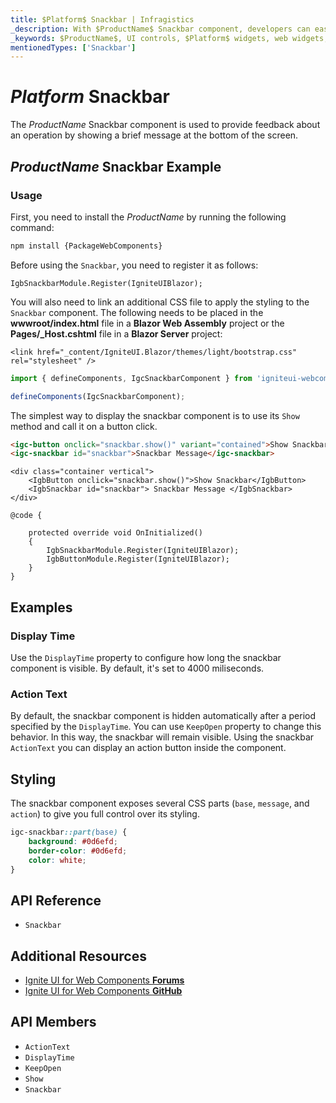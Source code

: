 ```yaml
---
title: $Platform$ Snackbar | Infragistics
_description: With $ProductName$ Snackbar component, developers can easily integrate a brief, single-line message within mobile and desktop applications.
_keywords: $ProductName$, UI controls, $Platform$ widgets, web widgets, UI widgets, $Platform$, Native $Platform$ Components Suite, Native $Platform$ Controls, Native $Platform$ Components Library, $Platform$ Snackbar components
mentionedTypes: ['Snackbar']
---
```


# $Platform$ Snackbar

The $ProductName$ Snackbar component is used to provide feedback about an operation by showing a brief message at the bottom of the screen.

## $ProductName$ Snackbar Example

<code-view style="height: 230px"
           data-demos-base-url="{environment:demosBaseUrl}"
           iframe-src="{environment:demosBaseUrl}/notifications/snackbar-overview" alt="$Platform$ Snackbar Example"
           github-src="notifications/snackbar/overview">
</code-view>

<div class="divider--half"></div>

### Usage

<!-- WebComponents -->
First, you need to install the $ProductName$ by running the following command:

```cmd
npm install {PackageWebComponents}
```
<!-- end: WebComponents -->

Before using the `Snackbar`, you need to register it as follows:

```razor
IgbSnackbarModule.Register(IgniteUIBlazor);
```

<!-- Blazor -->

You will also need to link an additional CSS file to apply the styling to the `Snackbar` component. The following needs to be placed in the **wwwroot/index.html** file in a **Blazor Web Assembly** project or the **Pages/_Host.cshtml** file in a **Blazor Server** project:

```razor
<link href="_content/IgniteUI.Blazor/themes/light/bootstrap.css" rel="stylesheet" />
```

<!-- end: Blazor -->

```ts
import { defineComponents, IgcSnackbarComponent } from 'igniteui-webcomponents';

defineComponents(IgcSnackbarComponent);
```

The simplest way to display the snackbar component is to use its `Show` method and call it on a button click.

```html
<igc-button onclick="snackbar.show()" variant="contained">Show Snackbar</igc-button>
<igc-snackbar id="snackbar">Snackbar Message</igc-snackbar>
```

```razor
<div class="container vertical">
    <IgbButton onclick="snackbar.show()">Show Snackbar</IgbButton>
    <IgbSnackbar id="snackbar"> Snackbar Message </IgbSnackbar>
</div>

@code {

    protected override void OnInitialized()
    {
        IgbSnackbarModule.Register(IgniteUIBlazor);
        IgbButtonModule.Register(IgniteUIBlazor);
    }
}
```

## Examples

### Display Time

Use the `DisplayTime` property to configure how long the snackbar component is visible. By default, it's set to 4000 miliseconds.

<code-view style="height: 230px"
           data-demos-base-url="{environment:dvDemosBaseUrl}"
           iframe-src="{environment:dvDemosBaseUrl}/notifications/snackbar-display-time"
           alt="$Platform$ Snackbar Display Time Example"
           github-src="notifications/snackbar/display-time">
</code-view>

### Action Text

By default, the snackbar component is hidden automatically after a period specified by the `DisplayTime`. You can use `KeepOpen` property to change this behavior. In this way, the snackbar will remain visible. Using the snackbar `ActionText` you can display an action button inside the component.

<code-view style="height: 230px"
           data-demos-base-url="{environment:dvDemosBaseUrl}"
           iframe-src="{environment:dvDemosBaseUrl}/notifications/snackbar-action-text"
           alt="$Platform$ Sanckbar Action Text Example"
           github-src="notifications/snackbar/action-text">
</code-view>

## Styling

The snackbar component exposes several CSS parts (`base`, `message`, and `action`) to give you full control over its styling.

```css
igc-snackbar::part(base) {
    background: #0d6efd;
    border-color: #0d6efd;
    color: white;
}
```

<code-view style="height: 230px"
           data-demos-base-url="{environment:dvDemosBaseUrl}"
           iframe-src="{environment:dvDemosBaseUrl}/notifications/snackbar-styling"
           alt="$Platform$ Sanckbar Styling Example"
           github-src="notifications/snackbar/styling">
</code-view>

## API Reference

* `Snackbar`

<div class="divider--half"></div>

## Additional Resources

* [Ignite UI for Web Components **Forums**](https://www.infragistics.com/community/forums/f/ignite-ui-for-web-components)
* [Ignite UI for Web Components **GitHub**](https://github.com/IgniteUI/igniteui-webcomponents)

 ## API Members

 - `ActionText`
 - `DisplayTime`
 - `KeepOpen`
 - `Show`
 - `Snackbar`